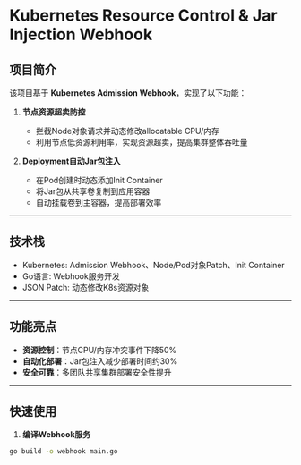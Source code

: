 # Kubernetes Resource Control & Jar Injection Webhook

## 项目简介
该项目基于 **Kubernetes Admission Webhook**，实现了以下功能：  

1. **节点资源超卖防控**  
   - 拦截Node对象请求并动态修改allocatable CPU/内存  
   - 利用节点低资源利用率，实现资源超卖，提高集群整体吞吐量  

2. **Deployment自动Jar包注入**  
   - 在Pod创建时动态添加Init Container  
   - 将Jar包从共享卷复制到应用容器  
   - 自动挂载卷到主容器，提高部署效率  

---

## 技术栈
- Kubernetes: Admission Webhook、Node/Pod对象Patch、Init Container  
- Go语言: Webhook服务开发  
- JSON Patch: 动态修改K8s资源对象  

---

## 功能亮点
- **资源控制**：节点CPU/内存冲突事件下降50%  
- **自动化部署**：Jar包注入减少部署时间约30%  
- **安全可靠**：多团队共享集群部署安全性提升  

---

## 快速使用
1. **编译Webhook服务**
```bash
go build -o webhook main.go
